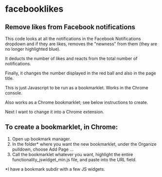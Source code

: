 # facebooklikes
## Remove likes from Facebook notifications

This code looks at all the notifications in the Facebook Notifications dropdown and if they are likes, removes the "newness" from them (they are no longer highlighted blue). 

It deducts the number of likes and reacts from the total number of notifications. 

Finally, it changes the number displayed in the red ball and also in the page title. 

This is just Javascript to be run as a bookmarklet. Works in the Chrome console.

Also works as a Chrome bookmarklet; see below instructions to create.

Next I want to change it into a Chrome extension.

## To create a bookmarklet, in Chrome:

 1. Open up bookmark manager.
 1. In the folder* where you want the new bookmarklet, under the Organize pulldown, choose Add Page ...
 1. Call the bookmarklet whatever you want, highlight the entire functionality_jswidget_min.js file, and paste into the URL field.

\*I have a bookmark subdir with a few JS widgets.
